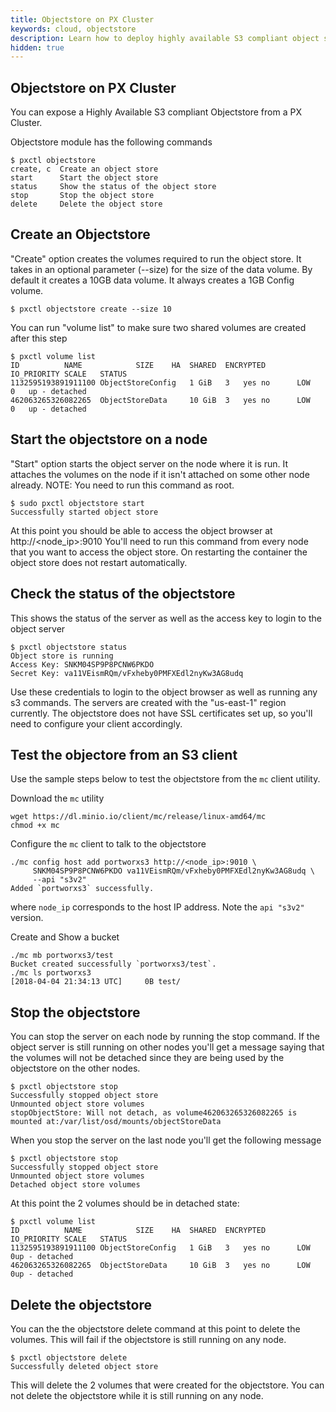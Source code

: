 ```yaml
---
title: Objectstore on PX Cluster
keywords: cloud, objectstore
description: Learn how to deploy highly available S3 compliant object storage on Docker with Portworx
hidden: true
---
```


## Objectstore on PX Cluster
You can expose a Highly Available S3 compliant Objectstore from a PX Cluster.

Objectstore module has the following commands

```text
$ pxctl objectstore
create, c  Create an object store
start      Start the object store
status     Show the status of the object store
stop       Stop the object store
delete     Delete the object store
```

## Create an Objectstore
"Create" option creates the volumes required to run the object store. It takes in an optional parameter (--size) for the size of the data volume. By default it creates a 10GB data volume. It always creates a 1GB Config volume.

```text
$ pxctl objectstore create --size 10
```

You can run "volume list" to make sure two shared volumes are created after this step

```text
$ pxctl volume list
ID			NAME			SIZE	HA	SHARED	ENCRYPTED	IO_PRIORITY	SCALE	STATUS
1132595193891911100	ObjectStoreConfig	1 GiB	3	yes	no		LOW		0	up - detached
462063265326082265	ObjectStoreData		10 GiB	3	yes	no		LOW		0	up - detached
```

## Start the objectstore on a node
"Start" option starts the object server on the node where it is run. It attaches the volumes on the node if it isn't attached on some other node already. NOTE: You need to run this command as root.

```text
$ sudo pxctl objectstore start
Successfully started object store
```

At this point you should be able to access the object browser at http://&lt;node_ip&gt;:9010
You'll need to run this command from every node that you want to access the object store.
On restarting the container the object store does not restart automatically.

## Check the status of the objectstore
This shows the status of the server as well as the access key to login to the object server

```text
$ pxctl objectstore status
Object store is running
Access Key: SNKM04SP9P8PCNW6PKDO
Secret Key: va11VEismRQm/vFxheby0PMFXEdl2nyKw3AG8udq
```

Use these credentials to login to the object browser as well as running any s3 commands.
The servers are created with the "us-east-1" region currently.
The objectstore does not have SSL certificates set up, so you'll need to configure your client accordingly.

## Test the objectore from an S3 client
Use the sample steps below to test the objectstore from the ``mc`` client utility.

Download the ``mc`` utility
```text
wget https://dl.minio.io/client/mc/release/linux-amd64/mc
chmod +x mc
```

Configure the ``mc`` client to talk to the objectstore
```text
./mc config host add portworxs3 http://<node_ip>:9010 \
     SNKM04SP9P8PCNW6PKDO va11VEismRQm/vFxheby0PMFXEdl2nyKw3AG8udq \
     --api "s3v2"
Added `portworxs3` successfully.
```
where ``node_ip`` corresponds to the host IP address.
Note the ``api "s3v2"`` version.

Create and Show a bucket
```text
./mc mb portworxs3/test
Bucket created successfully `portworxs3/test`.
./mc ls portworxs3
[2018-04-04 21:34:13 UTC]     0B test/
```

## Stop the objectstore
You can stop the server on each node by running the stop command.
If the object server is still running on other nodes you'll get a message saying that the volumes will not be detached since they are being used by the objectstore on the other nodes.

```text
$ pxctl objectstore stop
Successfully stopped object store
Unmounted object store volumes
stopObjectStore: Will not detach, as volume462063265326082265 is mounted at:/var/list/osd/mounts/objectStoreData
```
When you stop the server on the last node you'll get the following message

```text
$ pxctl objectstore stop
Successfully stopped object store
Unmounted object store volumes
Detached object store volumes
```

At this point the 2 volumes should be in detached state:
```text
$ pxctl volume list
ID			NAME			SIZE	HA	SHARED	ENCRYPTED	IO_PRIORITY	SCALE	STATUS
1132595193891911100	ObjectStoreConfig	1 GiB	3	yes	no		LOW		0up - detached
462063265326082265	ObjectStoreData		10 GiB	3	yes	no		LOW		0up - detached
```

## Delete the objectstore
You can the the objectstore delete command at this point to delete the volumes. This will fail if the objectstore is still running on any node.

```text
$ pxctl objectstore delete
Successfully deleted object store
```

This will delete the 2 volumes that were created for the objectstore. You can not delete the objectstore while it is still running on any node.
